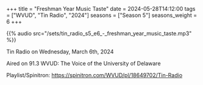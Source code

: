 +++
title = "Freshman Year Music Taste"
date = 2024-05-28T14:12:00
tags = ["WVUD", "Tin Radio", "2024"]
seasons = ["Season 5"]
seasons_weight = 6
+++

{{% audio src="/sets/tin_radio_s5_e6_-_freshman_year_music_taste.mp3" %}}

Tin Radio on Wednesday, March 6th, 2024

Aired on 91.3 WVUD: The Voice of the University of Delaware

Playlist/Spinitron: https://spinitron.com/WVUD/pl/18649702/Tin-Radio

